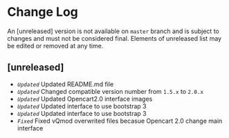 Change Log
==========

An [unreleased] version is not available on `master` branch and is subject to changes and must not be considered final. Elements of unreleased list may be edited or removed at any time.

[unreleased]
------------
- *`Updated`* Updated README.md file
- *`Updated`* Changed compatible version number from `1.5.x` to `2.0.x`
- *`Updated`* Updated Opencart2.0 interface images
- *`Updated`* Updated interface to use bootstrap 3
- *`Updated`* Updated interface to use bootstrap 3
- *`Fixed`* Fixed vQmod overwrited files becasue Opencart 2.0 change main interface
